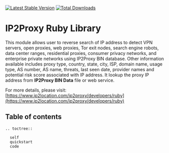 [![Latest Stable Version](https://img.shields.io/gem/v/ip2proxy_ruby.svg)](https://rubygems.org/gems/ip2proxy_ruby)
[![Total Downloads](https://img.shields.io/gem/dt/ip2proxy_ruby.svg)](https://rubygems.org/gems/ip2proxy_ruby)

# IP2Proxy Ruby Library
This module allows user to reverse search of IP address to detect VPN servers, open proxies, web proxies, Tor exit nodes, search engine robots, data center ranges, residential proxies, consumer privacy networks, and enterprise private networks using IP2Proxy BIN database. Other information available includes proxy type, country, state, city,  ISP, domain name, usage type, AS number, AS name, threats, last seen date, provider names and potential risk score associated with IP address. It lookup the proxy IP address from **IP2Proxy BIN Data** file or web service.

For more details, please visit:
[https://www.ip2location.com/ip2proxy/developers/ruby](https://www.ip2location.com/ip2proxy/developers/ruby)


## Table of contents
 ```{eval-rst}
 .. toctree::

   self
   quickstart
   code
 ```